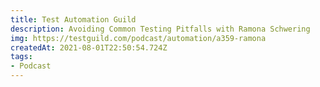 ```yaml
---
title: Test Automation Guild
description: Avoiding Common Testing Pitfalls with Ramona Schwering
img: https://testguild.com/podcast/automation/a359-ramona
createdAt: 2021-08-01T22:50:54.724Z
tags:
- Podcast
---
```

